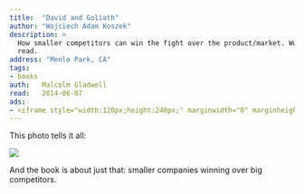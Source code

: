 ```yaml
---
title:	"David and Goliath"
author: "Wojciech Adam Koszek"
description: >
  How smaller competitors can win the fight over the product/market. Worth
  read.
address: "Menlo Park, CA"
tags:
- books
auth:	Malcolm Gladwell
read:	2014-06-07
ads:
- <iframe style="width:120px;height:240px;" marginwidth="0" marginheight="0" scrolling="no" frameborder="0" src="//ws-na.amazon-adsystem.com/widgets/q?ServiceVersion=20070822&OneJS=1&Operation=GetAdHtml&MarketPlace=US&source=ss&ref=ss_til&ad_type=product_link&tracking_id=wkoszek08-20&marketplace=amazon&region=US&placement=B00BAXFAOW&asins=B00BAXFAOW&linkId=WGLBZTLAH3CVTDHF&show_border=false&link_opens_in_new_window=true&price_color=333333&title_color=C00000&bg_color=FFFFFF"></iframe>
---
```


This photo tells it all:

<img src="http://s7.computerhistory.org/is/image/CHM/500004285-03-01?$re-medium-zoom$" />

And the book is about just that: smaller companies winning over big
competitors.
